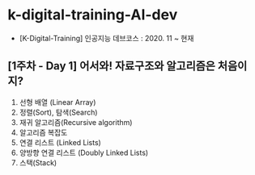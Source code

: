 # k-digital-training-AI-dev
+ [K-Digital-Training] 인공지능 데브코스 : 2020. 11 ~ 현재

## [1주차 - Day 1] 어서와! 자료구조와 알고리즘은 처음이지?
1. 선형 배열 (Linear Array)
2. 정렬(Sort), 탐색(Search)
3. 재귀 알고리즘(Recursive algorithm)
4. 알고리즘 복잡도
5. 연결 리스트 (Linked Lists)
6. 양방향 연결 리스트 (Doubly Linked Lists)
7. 스택(Stack)

